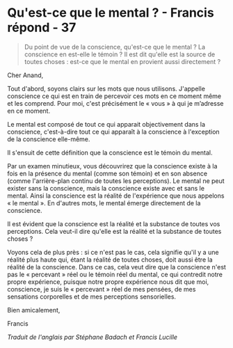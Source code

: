 # Qu'est-ce que le mental ? - Francis répond - 37 

>Du point de vue de la conscience, qu'est-ce que le mental ? La conscience en est-elle le témoin ? Il est dit qu'elle est la source de toutes choses : est-ce que le mental en provient aussi directement ?

Cher Anand, 

Tout d'abord, soyons clairs sur les mots que nous utilisons. J'appelle conscience ce qui est en train de percevoir ces mots en ce moment même et les comprend. Pour moi, c'est précisément le « vous » à qui je m’adresse en ce moment. 

Le mental est composé de tout ce qui apparait objectivement dans la conscience, c'est-à-dire tout ce qui apparaît à la conscience à l'exception de la conscience elle-même. 

Il s'ensuit de cette définition que la conscience est le témoin du mental. 

Par un examen minutieux, vous découvrirez que la conscience existe à la fois en la présence du mental (comme son témoin) et en son absence (comme l'arrière-plan continu de toutes les perceptions). Le mental ne peut exister sans la conscience, mais la conscience existe avec et sans le mental. Ainsi la conscience est la réalité de l'expérience que nous appelons « le mental ». En d'autres mots, le mental émerge directement de la conscience. 

Il est évident que la conscience est la réalité et la substance de toutes vos perceptions. Cela veut-il dire qu'elle est la réalité et la substance de toutes choses ? 

Voyons cela de plus près : si ce n'est pas le cas, cela signifie qu'il y a une réalité plus haute qui, étant la réalité de toutes choses, doit aussi être la réalité de la conscience. Dans ce cas, cela veut dire que la conscience n'est pas le « percevant » réel ou le témoin réel du mental, ce qui contredit notre propre expérience, puisque notre propre expérience nous dit que moi, conscience, je suis le « percevant » réel de mes pensées, de mes sensations corporelles et de mes perceptions sensorielles. 

Bien amicalement, 

Francis 

_Traduit de l'anglais par Stéphane Badach et Francis Lucille_

